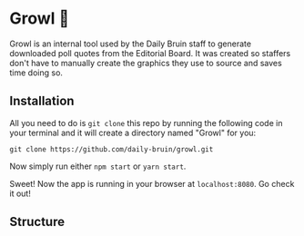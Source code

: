 # Growl 🦁 

Growl is an internal tool used by the Daily Bruin staff to generate downloaded poll quotes from the Editorial Board. It was created so staffers don't have to manually create the graphics they use to source and saves time doing so.

## Installation

All you need to do is `git clone` this repo by running the following code in your terminal and it will create a directory named "Growl" for you:

`git clone https://github.com/daily-bruin/growl.git`

Now simply run either `npm start` or `yarn start`.

Sweet! Now the app is running in your browser at `localhost:8080`. Go check it out!

## Structure

